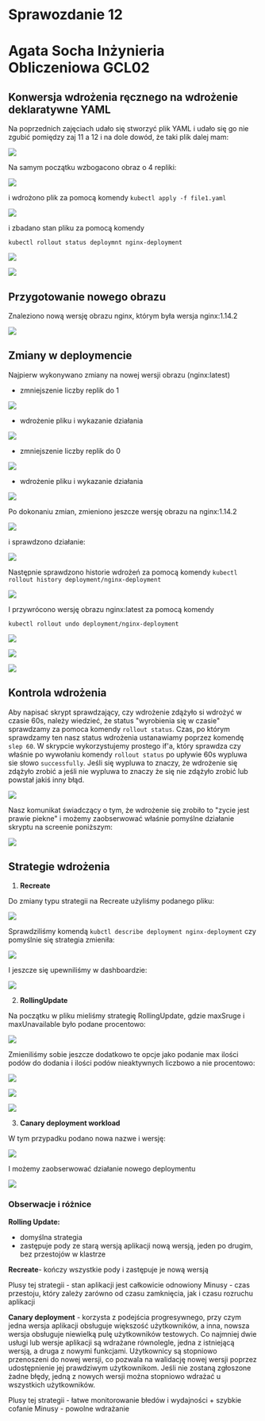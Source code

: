 # Sprawozdanie 12
# Agata Socha Inżynieria Obliczeniowa GCL02

##  Konwersja wdrożenia ręcznego na wdrożenie deklaratywne YAML

Na poprzednich zajęciach udało się stworzyć plik YAML i udało się go nie zgubić pomiędzy zaj 11 a 12 i na dole dowód, że taki plik dalej mam:


![](./img/1.PNG)


Na samym początku wzbogacono obraz o 4 repliki:

![](./img/2.PNG)


i wdrożono plik za pomocą komendy
`` kubectl apply -f file1.yaml ``

![](./img/7.PNG)

i zbadano stan pliku za pomocą komendy 

``kubectl rollout status deploymnt nginx-deployment``

![](./img/3.PNG)

![](./img/4.PNG)


## Przygotowanie nowego obrazu

Znaleziono nową wersję obrazu nginx, którym była wersja nginx:1.14.2

![](./img/5.png)


## Zmiany w deploymencie

Najpierw wykonywano zmiany na nowej wersji obrazu (nginx:latest) 
- zmniejszenie liczby replik do 1

![](./img/6.png)


- wdrożenie pliku i wykazanie działania 

![](./img/7.png)

- zmniejszenie liczby replik do 0

![](./img/8.png)


- wdrożenie pliku i wykazanie działania 

![](./img/9.png)

Po dokonaniu zmian, zmieniono jeszcze wersję obrazu na nginx:1.14.2 


![](./img/10.png)

i sprawdzono działanie:

![](./img/11.png)

Następnie sprawdzono historie wdrożeń za pomocą komendy 
``kubectl rollout history deployment/nginx-deployment``

![](./img/13.png)

I przywrócono wersję obrazu nginx:latest za pomocą komendy 

``kubectl rollout undo deployment/nginx-deployment``

![](./img/14.png)

![](./img/15.png)

![](./img/16.png)


## Kontrola wdrożenia

Aby napisać skrypt sprawdzający, czy wdrożenie zdążyło si wdrożyć w czasie 60s, należy wiedzieć, że status "wyrobienia się w czasie" sprawdzamy za pomoca komendy ``rollout status``. Czas, po którym sprawdzamy ten nasz status wdrożenia ustanawiamy poprzez komendę ``slep 60``. 
W skrypcie wykorzystujemy prostego if'a, który sprawdza czy właśnie po wywołaniu komendy ``rollout status`` po upływie 60s wypluwa sie słowo ``successfully``. Jeśli się wypluwa to znaczy, że wdrożenie się zdążyło zrobić a jeśli nie wypluwa to znaczy że się nie zdążyło zrobić lub powstał jakiś inny błąd. 


![](./img/17.png)

Nasz komunikat świadczący o tym, że wdrożenie się zrobiło to "zycie jest prawie piekne" i możemy zaobserwować właśnie pomyślne działanie skryptu na screenie poniższym: 

![](./img/18.png)


## Strategie wdrożenia

1. **Recreate**

Do zmiany typu strategii na Recreate użyliśmy podanego pliku: 

![](./img/20.png)

Sprawdziliśmy komendą ``kubctl describe deployment nginx-deployment`` czy pomyślnie się strategia zmieniła: 

![](./img/21.png)

I jeszcze się upewniliśmy w dashboardzie: 

![](./img/22.png)


2. **RollingUpdate** 

Na początku w pliku mieliśmy strategię RollingUpdate, gdzie maxSruge i maxUnavailable było podane procentowo: 

![](./img/19.png)

Zmieniliśmy sobie jeszcze dodatkowo te opcje jako podanie max  ilości podów  do dodania i ilości podów nieaktywnych liczbowo a nie procentowo: 

![](./img/23-rol.png)

![](./img/24-rol.png)

![](./img/25-rol.png)


3. **Canary deployment workload** 

W tym przypadku podano nowa nazwe i wersję:

![](./img/29.png)

I możemy zaobserwować działanie nowego deploymentu

![](./img/30.png)


### Obserwacje i różnice

**Rolling Update:**
- domyślna strategia
- zastępuje pody ze starą wersją aplikacji nową wersją, jeden po drugim, bez przestojów w klastrze

**Recreate**- kończy wszystkie pody i zastępuje je nową wersją

Plusy tej strategii - stan aplikacji jest całkowicie odnowiony 
Minusy - czas przestoju, który zależy zarówno od czasu zamknięcia, jak i czasu rozruchu aplikacji

**Canary deployment** - korzysta z podejścia progresywnego, przy czym jedna wersja aplikacji obsługuje większość użytkowników, a inna, nowsza wersja obsługuje niewielką pulę użytkowników testowych. Co najmniej dwie usługi lub wersje aplikacji są wdrażane równolegle, jedna z istniejącą wersją, a druga z nowymi funkcjami. Użytkownicy są stopniowo przenoszeni do nowej wersji, co pozwala na walidację nowej wersji poprzez udostępnienie jej prawdziwym użytkownikom. Jeśli nie zostaną zgłoszone żadne błędy, jedną z nowych wersji można stopniowo wdrażać u wszystkich użytkowników.

Plusy tej strategii - łatwe monitorowanie błedów i wydajności + szybkie cofanie 
Minusy - powolne wdrażanie 

